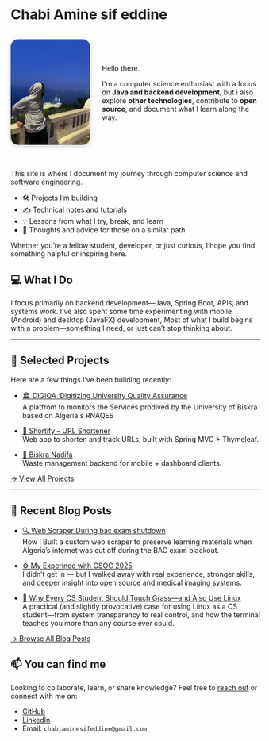 # Chabi Amine sif eddine

<div style="display: flex; align-items: center; gap: 1.5rem; margin-bottom: 2rem; flex-wrap: wrap;">

<img src="assets/images/profile2.jpg" alt="Profile Picture"
       style="width: 160px; border-radius: 15px; box-shadow: 0 2px 10px rgba(0,0,0,0.2);">

  <div style="flex: 1; min-width: 250px;">


<p>Hello there.</p>

<p>
I'm a computer science enthusiast with a focus on <strong>Java and backend development</strong>, but i also explore <strong>other technologies</strong>, contribute to <strong>open source</strong>, and document what I learn along the way.
</p>



  </div>

 </div>

This site is where I document my journey through computer science and software engineering.

- 🛠️ Projects I’m building
- ✍️ Technical notes and tutorials
- 💡 Lessons from what I try, break, and learn
- 🎯 Thoughts and advice for those on a similar path


Whether you’re a fellow student, developer, or just curious, I hope you find something helpful or inspiring here.

## 💻 What I Do

I focus primarily on backend development—Java, Spring Boot, APIs, and systems work. I’ve also spent some time experimenting with mobile (Android) and desktop (JavaFX) development, Most of what I build begins with a problem—something I need, or just can’t stop thinking about.

---

## 🔧 Selected Projects

Here are a few things I’ve been building recently:

- [🏛️  DIGIQA :Digitizing University Quality Assurance](projects/digiqa.md)  
  A platfrom to monitors the Services prodived by the University of Biskra based on Algeria's RNAQES

- [🔗 Shortify – URL Shortener](projects/url-shortener.md)  
  Web app to shorten and track URLs, built with Spring MVC + Thymeleaf.

- [🚮 Biskra Nadifa](projects/biskra-nadifa.md)  
  Waste management backend for mobile + dashboard clients.

[→ View All Projects](projects/index.md)

---
## 📝 Recent Blog Posts

- [🔍 Web Scraper During bac exam shutdown](blog/bac-web-scraper.md)  
How i Built a custom web scraper to preserve learning materials when Algeria’s internet was cut off during the BAC exam blackout.

- [⚙️ My Experince with GSOC 2025](blog/spring-async-file-upload.md)  
I didn’t get in — but I walked away with real experience, stronger skills, and deeper insight into open source and medical imaging systems.

- [🐧 Why Every CS Student Should Touch Grass—and Also Use Linux](blog/why-linux.md.md)  
  A practical (and slightly provocative) case for using Linux as a CS student—from system transparency to real control, and how the terminal teaches you more than any course ever could.

[→ Browse All Blog Posts](blog/index.md)




## 📫 You can find me 

Looking to collaborate, learn, or share knowledge? Feel free to [reach out]() or connect with me on:

- [GitHub](https://github.com/Amine2000s)
- [LinkedIn](https://www.linkedin.com/in/amine-chabi-a90b7822a/)
- Email: `chabiaminesifeddine@gmail.com`